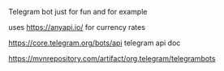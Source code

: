 Telegram bot just for fun and for example

uses https://anyapi.io/ for currency rates

https://core.telegram.org/bots/api telegram api doc

https://mvnrepository.com/artifact/org.telegram/telegrambots